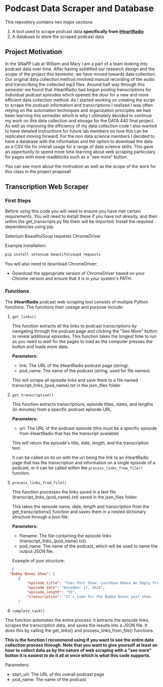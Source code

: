 # Podcast Data Scraper and Database
This repository contains two major sections
1. A tool used to scrape podcast data **specifically from [iHeartRadio](https://www.iheart.com/podcast/category/top-overall-132/)**
2. A database to store the scraped podcast data
## Project Motivation

In the SNaPP Lab at William and Mary I am a part of a team looking into podcast data over time. After having solidified our research design and the scope of the project this semester, we have moved towards data collection. Our original data collection method involved manual recording of the audio and transcribing the collected mp3 files. Around half way through this semester we found that iHeartRadio had begun posting transcriptions for individual podcast episodes which opened the door for a new and more efficient data collection method. As I started working on creating the script to scrape the podcast information and transcriptions I realized I was often relying on the automation techniques and organization principles we had been learning this semester which is why I ultimately decided to continue my work on this data collection and storage for the DATA 440 final project. As well as improving the efficiency of my data collection code I also wanted to have detailed instructions for future lab members on how this can be replicated moving forward. For the non data science members I decided to have a database with the information and the option to download the data as a CSV file for overall usage for a range of data science skills. This gave an opportunity to spend more time learning about web scraping particulary for pages with more roadblocks such as a "see more" button. 

You can see more about the motivation as well as the scope of the work for this class in the project proposal! 

## Transcription Web Scraper

### First Steps

Before using this code you will need to ensure you have met certain requirements.
You will need to install these if you have not already, and then within the get_transcripts.py file them will be imported. 
Install the required dependencies using pip.

Selenium
BeautifulSoup
requests
ChromeDriver


Example Installation:

```python
pip install selenium beautifulsoup4 requests
```

You will also need to download ChromeDriver:
- Download the appropriate version of ChromeDriver based on your Chrome version and ensure that it is in your system's PATH.

### Functions

The **iHeartRadio** podcast web scraping tool consists of multiple Python functions. The functions their useage and purpose include: 

1. ```get_links()```
   
     This function extracts all the links to podcast transcriptions by navigating through the podcast page and clicking the "See More" button to reveal additional episodes.
     This function takes the longest time to run as you need to wait for the pages to load as the computer presses the button and loads more data. 

     **Parameters:**
   
     - link: The URL of the iHeartRadio podcast page (string).
     - pod_name: The name of the podcast (string, used for file names).
     
     
     This will scrape all episode links and save them to a file named transcript_links_{pod_name}.txt in the json_files folder

2. ```get_transcription()```
   
     This function extracts transcriptions, episode titles, dates, and lengths (in minutes) from a specific podcast episode URL.
     
     **Parameters:**
   
     - url: The URL of the podcast episode (this must be a specific episode from iHeartRadio that has the transcript available)

     This will return the episode's title, date, length, and the transcription text.

     It can be called on its on with the url being the link to an iHeartRadio page that has the transcription and information on a single episode of a podcast, or it         can be called within the ```process_links_from_file()``` function. 

3. ```process_links_from_file()```
   
     This function processes the links saved in a text file (transcript_links_{pod_name}.txt) saved in the json_files folder.

     This takes the episode name, date, length and transcription from the get_transcriptions() function and saves them in a nested dictionary structure through a json file.

   
    **Parameters:**
     - filename: The file containing the episode links (transcript_links_{pod_name}.txt).
     - pod_name: The name of the podcast, which will be used to name the output JSON file.

     Example of json structure:
   
  ```json
     {
    "Bobby Bones Show": [
        {
            "episode_title": "Tues Post Show: Lunchbox Makes An Empty Promise, DIY Dental Work And Trapped In An Elevator \u00a0(12-17-24)",
            "episode date": "December 17, 2024",
            "episode_length": "55",
            "transcription": "It's time for the Bobby Bones post show.
        }
```

4. ```complete_task()```

This function automates the entire process: it extracts the episode links, scrapes the transcription data, and saves the results into a JSON file. It does this by calling the get_links() and process_links_from_file() functions. 

**This is the function I recommend using if you want to see the entire data collection process through. Note that you want to give yourself at least an hour to collect data as by the nature of web scraping with a "see more" button it is easiest to do it all at once which is what this code supports.**

Parameters:
- start_url: The URL of the overall podcast page
- pod_name: The name of the podcast.






